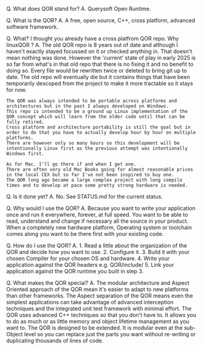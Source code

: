Q.	What does QOR stand for?
A.	Querysoft Open Runtime.

Q.	What is the QOR?
A.	A free, open source, C++, cross platform, advanced software framework.

Q.	What? I thought you already have a cross platfrom QOR repo. Why linuxQOR ?
A.	The old QOR repo is 8 years out of date and although I haven't exactly stayed focussed on it or checked anything in. That doesn't mean nothing was done.
	However the 'current' state of play in early 2025 is so far from what's in that old repo that there is no fixing it and no benefit to doing so. 
	Every file would be rewritten twice or deleted to bring git up to date. 
	The old repo will eventually die but it contains things that have been temporarily descoped from the project to make it more tractable so it stays for now.

	The QOR was always intended to be portable across platforms and architectures but in the past I always developed on Windows.
	This repo is intended to be a ground up Linux implementation of the QOR concept which will learn from the older code until that can be fully retired.
	Cross platform and architecture portability is still the goal but in order to do that you have to actually develop hour by hour on multiple platforms.
	There are however only so many hours so this development will be intentionally Linux first as the previous attempt was intentionally Windows first.

	As for Mac. I'll go there if and when I get one. 
	There are often very old Mac Books going for almost reasonable prices in the local CEX but so far I've not been inspired to buy one.
	The QOR long ago became a large complex project with long compile times and to develop at pace some pretty strong hardware is needed.

Q.	Is it done yet?
A.	No. See STATUS.md for the current status.

Q.	Why would I use the QOR?
A.	Because you want to write your application once and run it everywhere, forever, at full speed.
	You want to be able to read, understand and change if necessary all the source in your product.
	When a completely new hardware platform, Operating system or toolchain comes along you want to be there first with your existing code.

Q.	How do I use the QOR?
A.	1.	Read a little about the organization of the QOR and decide how you want to use.
	2.	Configure it.
	3.	Build it with your chosen Compiler for your chosen OS and hardware.
	4.	Write your application against the QOR headers e.g. QOR/include/
	5.	Link your application against the QOR runtime you built in step 3.

Q.	What makes the QOR special?
A.	The modular architecture and Aspect Oriented approach of the QOR mean it's easier to adapt to new platforms than other frameworks.
	The Aspect separation of the QOR means even the simplest applications can take advantage of advanced interception techniques and the integrated unit test framework with minimal effort.
	The QOR uses advanced C++ techniques so that you don't have to. It allows you to do as much or as little memory and object lifetime management as you want to.
	The QOR is designed to be extended. It is modular even at the sub-Object level so you can replace just the parts you want without re-writing or duplicating thousands of lines of code.
